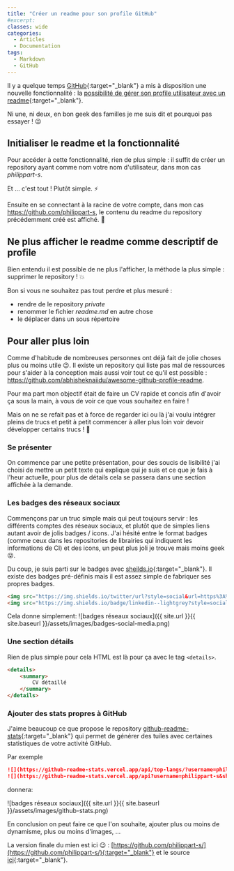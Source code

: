 ```yaml
---
title: "Créer un readme pour son profile GitHub"
#excerpt: 
classes: wide
categories:
  - Articles
  - Documentation
tags:
  - Markdown
  - GitHub 
---
```

Il y a quelque temps [GitHub](https://github.com){:target="_blank"} a mis à disposition une nouvelle fonctionnalité : la [possibilité de gérer son profile utilisateur avec un readme](https://docs.github.com/en/free-pro-team@latest/github/setting-up-and-managing-your-github-profile/managing-your-profile-readme){:target="_blank"}.

Ni une, ni deux, en bon geek des familles je me suis dit et pourquoi pas essayer ! :wink:

## Initialiser le readme et la fonctionnalité ##
Pour accéder à cette fonctionnalité, rien de plus simple : il suffit de créer un repository ayant comme nom votre nom d'utilisateur, dans mon cas *philippart-s*.

Et ... c'est tout ! Plutôt simple. :zap:

Ensuite en se connectant à la racine de votre compte, dans mon cas https://github.com/philippart-s, le contenu du readme du repository précédemment créé est affiché. :art:

## Ne plus afficher le readme comme descriptif de profile ##
Bien entendu il est possible de ne plus l'afficher, la méthode la plus simple : supprimer le repository ! :boom:

Bon si vous ne souhaitez pas tout perdre et plus mesuré :
 - rendre de le repository *private*
 - renommer le fichier *readme.md* en autre chose
 - le déplacer dans un sous répertoire 


## Pour aller plus loin ##
Comme d'habitude de nombreuses personnes ont déjà fait de jolie choses plus ou moins utile :wink:.
Il existe un repository qui liste pas mal de ressources pour s'aider à la conception mais aussi voir tout ce qu'il est possible : https://github.com/abhisheknaiidu/awesome-github-profile-readme.

Pour ma part mon objectif était de faire un CV rapide et concis afin d'avoir ça sous la main, à vous de voir ce que vous souhaitez en faire !

Mais on ne se refait pas et à force de regarder ici ou là j'ai voulu intégrer pleins de trucs et petit à petit commencer à aller plus loin voir devoir développer certains trucs ! :rofl:

### Se présenter
On commence par une petite présentation, pour des soucis de lisibilité j'ai choisi de mettre un petit texte qui explique qui je suis et ce que je fais à l'heur actuelle, pour plus de détails cela se passera dans une section affichée à la demande.

### Les badges des réseaux sociaux ###
Commençons par un truc simple mais qui peut toujours servir : les différents comptes des réseaux sociaux, et plutôt que de simples liens autant avoir de jolis badges / icons.
J'ai hésité entre le format badges (comme ceux dans les repositories de librairies qui indiquent les informations de CI) et des icons, un peut plus joli je trouve mais moins geek :stuck_out_tongue:.

Du coup, je suis parti sur le badges avec [sheilds.io](https://shields.io/){:target="_blank"}. Il existe des badges pré-définis mais il est assez simple de fabriquer ses propres badges.

```md
<img src="https://img.shields.io/twitter/url?style=social&url=https%3A%2F%2Ftwitter.com%2Fwildagsx">
<img src="https://img.shields.io/badge/linkedin--lightgrey?style=social&logo=linkedin">
```

Cela donne simplement: ![badges réseaux sociaux]({{ site.url }}{{ site.baseurl }}/assets/images/badges-social-media.png)

### Une section détails
Rien de plus simple pour cela HTML est là pour ça avec le tag `<details>`.
```html
<details>
    <summary>
        CV détaillé
    </summary>
</details>
```

### Ajouter des stats propres à GitHub 
J'aime beaucoup ce que propose le repository [github-readme-stats](https://github.com/anuraghazra/github-readme-stats){:target="_blank"} qui permet de générer des tuiles avec certaines statistiques de votre activité GitHub.

Par exemple
```md
![](https://github-readme-stats.vercel.app/api/top-langs/?username=philippart-s&theme=radical&hide_langs_below=8)
![](https://github-readme-stats.vercel.app/api?username=philippart-s&show_icons=true&theme=radical&count_private=true)
```
donnera:

![badges réseaux sociaux]({{ site.url }}{{ site.baseurl }}/assets/images/github-stats.png)

En conclusion on peut faire ce que l'on souhaite, ajouter plus ou moins de dynamisme, plus ou moins d'images, ...

La version finale du mien est ici :wink: : [https://github.com/philippart-s/](https://github.com/philippart-s/){:target="_blank"} et le source [ici](https://github.com/philippart-s/philippart-s/blob/main/README.md){:target="_blank"}.